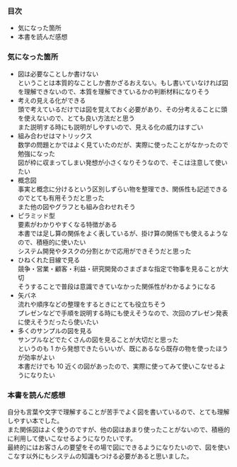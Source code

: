 ### 目次

- 気になった箇所
- 本書を読んだ感想

### 気になった箇所

- 図は必要なことしか書けない  
   ということは本質的なことしか書かざるおえない。もし書いていなければ図を理解できないので、本質を理解できているかの判断材料になりそう
- 考えの見える化ができる  
   頭で考えているだけでは図を覚えておく必要があり、その分考えることに頭を使えないので、とても良い方法だと思う  
   また説明する時にも説明がしやすいので、見える化の威力はすごい
- 組み合わせはマトリックス  
   数学の問題とかではよく見ていたのだが、実際に使ったことがなかったので勉強になった  
   図が枠に収まってしまい発想が小さくなりそうなので、そこは注意して使いたい
- 概念図  
   事実と概念に分けるという区別しずらい物を整理でき、関係性も記述できるのでとても有用そうだと思った  
   また他の図やグラフとも組み合わせれそう
- ピラミッド型  
   要素がわかりやすくなる特徴がある  
   本書では足し算の関係をよく表しているが、掛け算の関係でも使えるようなので、積極的に使いたい  
   システム開発やタスクの分割とかで応用ができそうだと思った
- ひねくれた目線で見る  
   競争・営業・顧客・利益・研究開発のさまざまな指定で物事を見ることが大切  
   そうすることで普段は意識できていなかった関係性がわかるようになる
- 矢バネ  
   流れや順序などの整理をするときにとても役立ちそう  
   プレゼンなどで手順を説明する時にも使えそうなので、次回のプレゼン発表に使えそうだったら使いたい
- 多くのサンプルの図を見る  
   サンプルなどでたくさんの図を見ることが大切だと思った  
   というのも 1 から発想できたらいいが、既にあるなら既存の物を使ったほうが効率がよい  
   本書だけでも 10 近くの図があったので、実際に使ってみて使いこなせるようになりたい

### 本書を読んだ感想

自分も言葉や文字で理解することが苦手でよく図を書いているので、とても理解しやすい本でした。  
また関係図はよく使うのですが、他の図はあまり使ったことがないので、積極的に利用して使いこなせるようになりたいです。  
最終的にはお客さんの要望をその場で図にできるようになりたいので、図を使いこなす以外にもシステムの知識もつける必要があると思いました。
